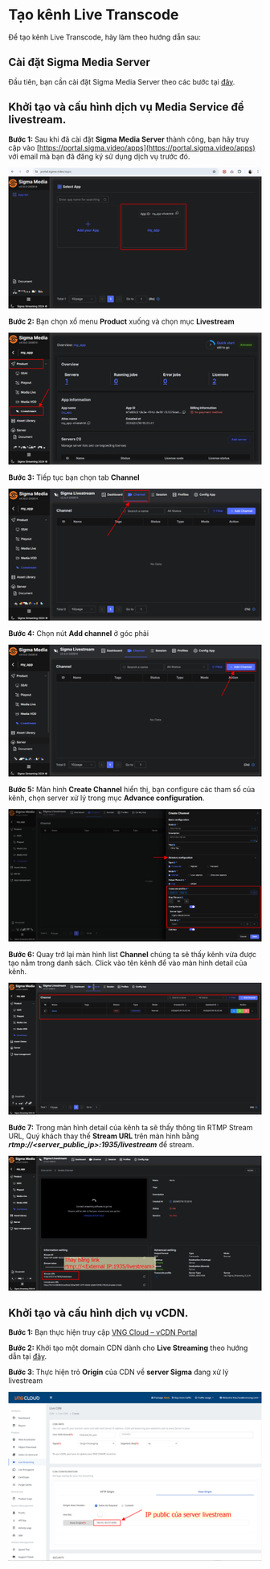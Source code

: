 # Tạo kênh Live Transcode

Để tạo kênh Live Transcode, hãy làm theo hướng dẫn sau:

## Cài đặt Sigma Media Server

Đầu tiên, bạn cần cài đặt Sigma Media Server theo các bước tại [đây](https://docs.vngcloud.vn/vng-cloud-document/vn/vcdn/loai-hinh-dich-vu/transcoding-va-cac-tinh-nang-nang-cao/cai-dat-sigma-media-server).

## Khởi tạo và cấu hình dịch vụ Media Service để livestream. 

**Bước 1:** Sau khi đã cài đặt **Sigma Media Server** thành công, bạn hãy truy cập vào [https://portal.sigma.video/apps](https://portal.sigma.video/apps) với email mà bạn đã đăng ký sử dụng dịch vụ trước đó.

![Image](https://github.com/vngcloud/docs/blob/main/Vietnamese/.gitbook/assets/image%20(647).png?raw=true)

**Bước 2:** Bạn chọn xổ menu **Product** xuống và chọn mục **Livestream**

![Image](https://github.com/vngcloud/docs/blob/main/Vietnamese/.gitbook/assets/image%20(648).png?raw=true)

**Bước 3:** Tiếp tục bạn chọn tab **Channel**

![Image](https://github.com/vngcloud/docs/blob/main/Vietnamese/.gitbook/assets/image%20(649).png?raw=true)

**Bước 4:** Chọn nút **Add channel** ở góc phải

![Image](https://github.com/vngcloud/docs/blob/main/Vietnamese/.gitbook/assets/image%20(650).png?raw=true)

**Bước 5:** Màn hình **Create Channel** hiển thị, bạn configure các tham số của kênh, chọn server xử lý trong mục **Advance configuration**.

![Image](https://github.com/vngcloud/docs/blob/main/Vietnamese/.gitbook/assets/image%20(651).png?raw=true)

**Bước 6:** Quay trở lại màn hình list **Channel** chúng ta sẽ thấy kênh vừa được tạo nằm trong danh sách. Click vào tên kênh để vào màn hình detail của kênh.

![Image](https://github.com/vngcloud/docs/blob/main/Vietnamese/.gitbook/assets/image%20(652).png?raw=true)

**Bước 7:** Trong màn hình detail của kênh ta sẽ thấy thông tin RTMP Stream URL, Quý khách thay thế **Stream URL** trên màn hình bằng _****rtmp://\<server\_public\_ip>:1935/livestream****_ để stream.

![Image](https://github.com/vngcloud/docs/blob/main/Vietnamese/.gitbook/assets/image%20(653).png?raw=true)

## Khởi tạo và cấu hình dịch vụ vCDN.

**Bước 1:** Bạn thực hiện truy cập [VNG Cloud – ](https://vcdn.vngcloud.vn/)[vCDN](https://vcdn.vngcloud.vn/)[ Portal](https://vcdn.vngcloud.vn/)

**Bước 2:** Khởi tạo một domain CDN dành cho **Live Streaming** theo hướng dẫn tại [đây](https://docs.vngcloud.vn/vng-cloud-document/vn/vcdn/loai-hinh-dich-vu/live-streaming).

**Bước 3**: Thực hiện trỏ **Origin** của CDN về **server Sigma** đang xử lý livestream

![Image](https://github.com/vngcloud/docs/blob/main/Vietnamese/.gitbook/assets/image%20(631).png?raw=true)
